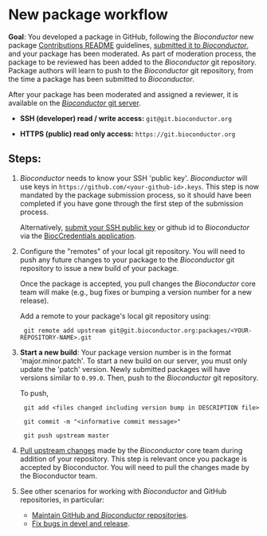 # New package workflow

__Goal__: You developed a package in GitHub, following the
_Bioconductor_ new package [Contributions README][] guidelines,
[submitted it to _Bioconductor_][], and your package has been 
moderated. As part of moderation process, the package to be 
reviewed has been added to the _Bioconductor_ git repository. 
Package authors will learn to push to the _Bioconductor_ git
repository, from the time a package has been submitted to 
_Bioconductor_.

After your package has been moderated and assigned a reviewer, 
it is available on the [_Bioconductor_ git server][].

- __SSH (developer) read / write access:__ `git@git.bioconductor.org`

- __HTTPS (public) read only access:__ `https://git.bioconductor.org`

## Steps:

1. _Bioconductor_ needs to know your SSH 'public key'. _Bioconductor_
   will use keys in `https://github.com/<your-github-id>.keys`. This step
   is now mandated by the package submission process, so it should have been
   completed if you have gone through the first step of the submission process.

   Alternatively, [submit your SSH public key][submit-keys] or github
   id to _Bioconductor_ via the [BiocCredentials application][].

1. Configure the "remotes" of your local git repository. You will need
   to push any future changes to your package to the _Bioconductor_ git
   repository to issue a new build of your package. 
   
   Once the package is accepted, you pull changes the _Bioconductor_ core 
   team will make (e.g., bug fixes or bumping a version number for a new
   release). 
   
   Add a remote to your package's local git repository using:

        git remote add upstream git@git.bioconductor.org:packages/<YOUR-REPOSITORY-NAME>.git

1. **Start a new build**: Your package version number is in the format 
   'major.minor.patch'. To start a new build on our server, you must only
   update the 'patch' version. Newly submitted packages will have versions
   similar to `0.99.0`. Then, push to the _Bioconductor_ git repository. 

   To push,
   
        git add <files changed including version bump in DESCRIPTION file>
        
        git commit -m "<informative commit message>"
        
        git push upstream master

1. [Pull upstream changes][] made by the _Bioconductor_ core team
   during addition of your repository. This step is relevant once you
   package is accepted by Bioconductor. You will need to pull the changes
   made by the Bioconductor team.

1. See other scenarios for working with _Bioconductor_ and GitHub repositories, in particular:

    - [Maintain GitHub and _Bioconductor_ repositories][].
    - [Fix bugs in  devel and release][].

[submit-keys]: https://git.bioconductor.org/BiocCredentials/
[Maintain GitHub and _Bioconductor_ repositories]: ../maintain-github-bioc
[Pull upstream changes]: ../pull-upstream-changes
[Fix bugs in devel and release]: ../bug-fix-in-release-and-devel
[Contributions README]: https://github.com/Bioconductor/Contributions
[_Bioconductor_ git server]: https://git.bioconductor.org
[submitted it to _Bioconductor_]: http://bioconductor.org/developers/package-submission/
[BiocCredentials application]: https://git.bioconductor.org/BiocCredentials/
